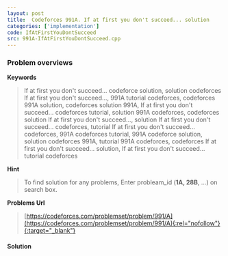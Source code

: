 ```yaml
---
layout: post
title:  Codeforces 991A. If at first you don't succeed... solution
categories: ['implementation']
code: IfAtFirstYouDontSucceed
src: 991A-IfAtFirstYouDontSucceed.cpp
---
```

### **Problem overviews**

**Keywords**
> If at first you don't succeed... codeforce solution, solution codeforces If at first you don't succeed..., 991A tutorial codeforces, codeforces 991A solution, codeforces solution 991A, If at first you don't succeed... codeforces tutorial, solution 991A codeforces, codeforces solution If at first you don't succeed..., solution If at first you don't succeed... codeforces, tutorial If at first you don't succeed... codeforces, 991A codeforces tutorial, 991A codeforce solution, solution codeforces 991A, tutorial 991A codeforces, codeforces If at first you don't succeed... solution, If at first you don't succeed... tutorial codeforces

**Hint**
> To find solution for any problems, Enter probleam_id (**1A, 28B**, ...) on search box. 

**Problems Url**
> [https://codeforces.com/problemset/problem/991/A](https://codeforces.com/problemset/problem/991/A){:rel="nofollow"}{:target="_blank"}

#### **Solution**



